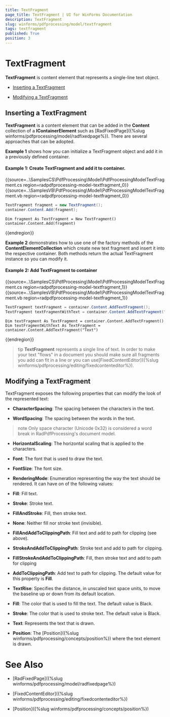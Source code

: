 ```yaml
---
title: TextFragment
page_title: TextFragment | UI for WinForms Documentation
description: TextFragment
slug: winforms/pdfprocessing/model/textfragment
tags: textfragment
published: True
position: 3
---
```


# TextFragment

__TextFragment__ is content element that represents а single-line text object.

* [Inserting a TextFragment](#Inserting_a_TextFragment)

* [Modifying a TextFragment](#modifying-a-textfragment)

## Inserting a TextFragment

__TextFragment__ is a content element that can be added in the __Content__ collection of a __IContainerElement__ such as [RadFixedPage]({%slug winforms/pdfprocessing/model/radfixedpage%}). There are several approaches that can be adopted.

__Example 1__ shows how you can initialize a TextFragment object and add it in a previously defined container.

#### Example 1: Create TextFragment and add it to container.

{{source=..\SamplesCS\PdfProcessing\Model\PdfProcessingModelTextFragment.cs region=radpdfprocessing-model-textfragment_0}} 
{{source=..\SamplesVB\PdfProcessing\Model\PdfProcessingModelTextFragment.vb region=radpdfprocessing-model-textfragment_0}} 

````C#
TextFragment fragment = new TextFragment();
container.Content.Add(fragment);

````
````VB.NET
Dim fragment As TextFragment = New TextFragment()
container.Content.Add(fragment)

````

{{endregion}}

__Example 2__ demonstrates how to use one of the factory methods of the __ContentElementCollection__ which create new text fragment and insert it into the respective container. Both methods return the actual TextFragment instance so you can modify it.

#### Example 2: Add TextFragment to container

{{source=..\SamplesCS\PdfProcessing\Model\PdfProcessingModelTextFragment.cs region=radpdfprocessing-model-textfragment_1}} 
{{source=..\SamplesVB\PdfProcessing\Model\PdfProcessingModelTextFragment.vb region=radpdfprocessing-model-textfragment_1}} 

````C#
TextFragment textFragment = container.Content.AddTextFragment();
TextFragment textFragmentWithText = container.Content.AddTextFragment("Text");

````
````VB.NET
Dim textFragment As TextFragment = container.Content.AddTextFragment()
Dim textFragmentWithText As TextFragment = container.Content.AddTextFragment("Text")

````

{{endregion}} 

>tip  __TextFragment__ represents a single line of text. In order to make your text "flows" in a document you should make sure all fragments you add can fit in a line or you can use[FixedContentEditor]({%slug winforms/pdfprocessing/editing/fixedcontenteditor%}).
>

## Modifying a TextFragment

TextFragment exposes the following properties that can modify the look of the represented text:

* __CharacterSpacing__: The spacing between the characters in the text.

* __WordSpacing__: The spacing between the words in the text.

>note Only space character (Unicode 0x32) is considered a word break in RadPdfProcessing's document model.
>

* __HorizontalScaling__: The horizontal scaling that is applied to the characters.

* __Font__: The font that is used to draw the text.

* __FontSize__: The font size.

* __RenderingMode__: Enumeration representing the way the text should be rendered. It can have on of the following values:

* __Fill__: Fill text.

* __Stroke__: Stroke text.

* __FillAndStroke__: Fill, then stroke text.

* __None__: Neither fill nor stroke text (invisible).

* __FillAndAddToClippingPath__: Fill text and add to path for clipping (see above).

* __StrokeAndAddToClippingPath__: Stroke text and add to path for clipping.

* __FillStrokeAndAddToClippingPath__: Fill, then stroke text and add to path for clipping

* __AddToClippingPath__: Add text to path for clipping. The default value for this property is __Fill__.

* __TextRise__: Specifies the distance, in unscaled text space units, to move the baseline up or down from its default location.

* __Fill__: The color that is used to fill the text. The default value is Black.

* __Stroke__: The color that is used to stroke text. The default value is Black.

* __Text__: Represents the text that is drawn.

* __Position__: The [Position]({%slug winforms/pdfprocessing/concepts/position%}) where the text element is drawn.

# See Also

 * [RadFixedPage]({%slug winforms/pdfprocessing/model/radfixedpage%})

 * [FixedContentEditor]({%slug winforms/pdfprocessing/editing/fixedcontenteditor%})

 * [Position]({%slug winforms/pdfprocessing/concepts/position%})